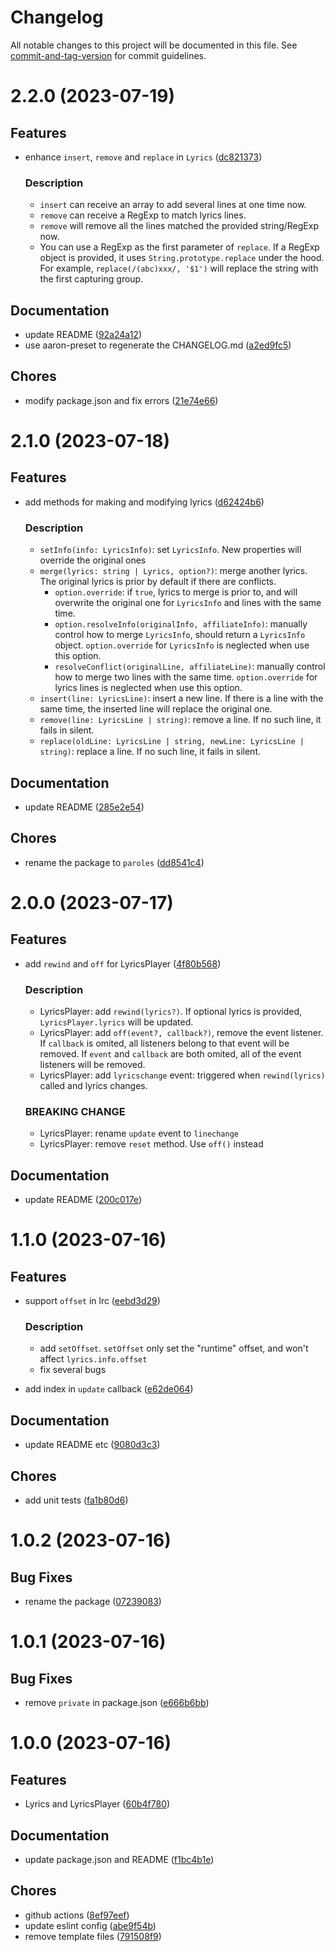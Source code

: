# Changelog

All notable changes to this project will be documented in this file. See [commit-and-tag-version](https://github.com/absolute-version/commit-and-tag-version) for commit guidelines.

# 2.2.0    (2023-07-19)


## **Features**

* enhance `insert`, `remove` and `replace` in `Lyrics` ([dc821373](https://github.com/Clarkkkk/paroles/commit/dc82137335c7e3a22867efd08143274f2c65e350))
    
    ### **Description**
    
    - `insert` can receive an array to add several lines at one time now.
    - `remove` can receive a RegExp to match lyrics lines.
    - `remove` will remove all the lines matched the provided string/RegExp now.
    - You can use a RegExp as the first parameter of `replace`. If a RegExp object is provided, it uses `String.prototype.replace` under the hood. For example, `replace(/(abc)xxx/, '$1')` will replace the string with the first capturing group.
    

## **Documentation**

* update README ([92a24a12](https://github.com/Clarkkkk/paroles/commit/92a24a12ec00a9fae67b4a45d889be1125dc16e1))
* use aaron-preset to regenerate the CHANGELOG.md ([a2ed9fc5](https://github.com/Clarkkkk/paroles/commit/a2ed9fc504e459188a3a7612e2f6a7b1bdc64305))

## **Chores**

* modify package.json and fix errors ([21e74e66](https://github.com/Clarkkkk/paroles/commit/21e74e66a64b1d21d267d04cf8dac8157f185557))



# 2.1.0    (2023-07-18)


## **Features**

* add methods for making and modifying lyrics ([d62424b6](https://github.com/Clarkkkk/paroles/commit/d62424b6b4667cab8a50efb67ad19e7b05ce5d17))
    
    ### **Description**
    
    - `setInfo(info: LyricsInfo)`: set `LyricsInfo`. New properties will override the original ones
    - `merge(lyrics: string | Lyrics, option?)`: merge another lyrics. The original lyrics is prior by default if there are conflicts.
        - `option.override`: if `true`, lyrics to merge is prior to, and will overwrite the original one for `LyricsInfo` and lines with the same time.
        - `option.resolveInfo(originalInfo, affiliateInfo)`: manually control how to merge `LyricsInfo`, should return a `LyricsInfo` object. `option.override` for `LyricsInfo` is neglected when use this option.
        - `resolveConflict(originalLine, affiliateLine)`: manually control how to merge two lines with the same time. `option.override` for lyrics lines is neglected when use this option.
    - `insert(line: LyricsLine)`: insert a new line. If there is a line with the same time, the inserted line will replace the original one.
    - `remove(line: LyricsLine | string)`: remove a line. If no such line, it fails in silent.
    - `replace(oldLine: LyricsLine | string, newLine: LyricsLine | string)`: replace a line. If no such line, it fails in silent.
    

## **Documentation**

* update README ([285e2e54](https://github.com/Clarkkkk/paroles/commit/285e2e54ed3561c7d6e56f6c6b0e21420e702b5e))

## **Chores**

* rename the package to `paroles` ([dd8541c4](https://github.com/Clarkkkk/paroles/commit/dd8541c4b4251f2ebed12c0ac6683bfa746dde15))



# 2.0.0    (2023-07-17)


## **Features**

* add `rewind` and `off` for LyricsPlayer ([4f80b568](https://github.com/Clarkkkk/paroles/commit/4f80b568abd5f2033131d836d03e5529b7c41821))
    
    ### **Description**
    
    - LyricsPlayer: add `rewind(lyrics?)`. If optional lyrics is provided, `LyricsPlayer.lyrics` will be updated.
    - LyricsPlayer: add `off(event?, callback?)`, remove the event listener. If `callback` is omited, all listeners belong to that event will be removed. If `event` and `callback` are both omited, all of the event listeners will be removed.
    - LyricsPlayer: add `lyricschange` event: triggered when `rewind(lyrics)` called and lyrics changes.
    
    
    ### **BREAKING CHANGE**
    
    - LyricsPlayer: rename `update` event to `linechange`
    - LyricsPlayer: remove `reset` method. Use `off()` instead
    

## **Documentation**

* update README ([200c017e](https://github.com/Clarkkkk/paroles/commit/200c017ed4d5f50ee77381bdce150b64aea17cc3))



# 1.1.0    (2023-07-16)


## **Features**

* support `offset` in lrc ([eebd3d29](https://github.com/Clarkkkk/paroles/commit/eebd3d29a2bf7a1d2615f6f92541b1d51f32b2fe))
    
    ### **Description**
    
    - add `setOffset`. `setOffset` only set the "runtime" offset, and won't affect `lyrics.info.offset`
    - fix several bugs
    
* add index in `update` callback ([e62de064](https://github.com/Clarkkkk/paroles/commit/e62de064f88831d8f7a1eee1ced75d241d0ba089))

## **Documentation**

* update README etc ([9080d3c3](https://github.com/Clarkkkk/paroles/commit/9080d3c3b5485b19070718ae12d7fd511a9a3cc3))

## **Chores**

* add unit tests ([fa1b80d6](https://github.com/Clarkkkk/paroles/commit/fa1b80d6c6cb3e7c6df3559b64670170c200d974))



# 1.0.2    (2023-07-16)


## **Bug Fixes**

* rename the package ([07239083](https://github.com/Clarkkkk/paroles/commit/072390837bc6a6162943cac9b273f7f22d4fbb60))



# 1.0.1    (2023-07-16)


## **Bug Fixes**

* remove `private` in package.json ([e666b6bb](https://github.com/Clarkkkk/paroles/commit/e666b6bbcf75aa9b0944ef77f2b83c2cae584be3))



# 1.0.0    (2023-07-16)


## **Features**

* Lyrics and LyricsPlayer ([60b4f780](https://github.com/Clarkkkk/paroles/commit/60b4f780faaa4acf90c7c6af3836ef12d60af7b3))

## **Documentation**

* update package.json and README ([f1bc4b1e](https://github.com/Clarkkkk/paroles/commit/f1bc4b1e29e2c0eb4619b68112934e3b387172a7))

## **Chores**

* github actions ([8ef97eef](https://github.com/Clarkkkk/paroles/commit/8ef97eef1323aa2d873875452adf165272afc767))
* update eslint config ([abe9f54b](https://github.com/Clarkkkk/paroles/commit/abe9f54b47ebe5651fb4fc2801d8171b1fce7af8))
* remove template files ([791508f9](https://github.com/Clarkkkk/paroles/commit/791508f902488124494c9fa3bf1c9b12a3aaa31d))

